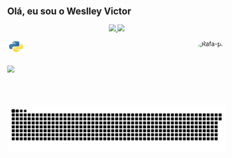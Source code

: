 ## Olá, eu sou o Weslley Victor
<div align="center">
  <a href="https://github.com/wezlley">
  <img height="180em" src="https://github-readme-stats.vercel.app/api?username=wezlley&show_icons=true&theme=dracula&include_all_commits=true&count_private=true"/>
  <img height="180em" src="https://github-readme-stats.vercel.app/api/top-langs/?username=wezlley&layout=compact&langs_count=7&theme=dracula"/>
</div>
  
  <div style="display: inline_block"><br>
  <img align="center" alt="Rafa-Python" height="30" width="40" src="https://raw.githubusercontent.com/devicons/devicon/master/icons/python/python-original.svg">
  <img align="right" alt="Rafa-pic" height="150" style="border-radius:50px;" src="https://instagram.fqnv4-1.fna.fbcdn.net/v/t51.2885-19/s150x150/244595062_3088811258034319_6861417301482109339_n.jpg?_nc_ht=instagram.fqnv4-1.fna.fbcdn.net&_nc_cat=107&_nc_ohc=g0Khlz3ls7QAX-aJIWZ&edm=ABfd0MgBAAAA&ccb=7-4&oh=00_AT-QBQILBhA3Va6kv9m-UiwdqQWB764xmlidjyXmcx6bOQ&oe=61E17B23&_nc_sid=7bff83?width=676&height=676">
</div>
  
  ##
  
  
<div> 
  
  <a href="https://instagram.com/wezlleyvictor" target="_blank"><img src="https://img.shields.io/badge/-Instagram-%23E4405F?style=for-the-badge&logo=instagram&logoColor=white" target="_blank"></a>
 
  ![Snake animation](https://github.com/wezlley/wezlley/blob/output/github-contribution-grid-snake.svg)
 
</div>
